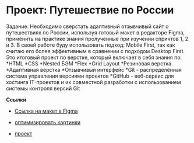 # Проект: Путешествие по России

Задание. Необходимо сверстать адаптивный отзывчивый сайт о путешествиях по России, используя готовый макет в редакторе Figma, применить на практике знания пролученные при изучении спринтов 1, 2 и 3.
В своей работе буду использовать подход: Mobile First, так как считаю его более эффективным в сравнении с подходом Desktop First.
Это итоговый проект по верстке, который включает в себя знания по:
*HTML
*CSS
*Nested БЭМ
*Flex
*Grid Layout
*Резиновая верстка
*Адаптивная верстка
*Отзывчивый интерфейс
*Git - распределённая система управления версиями проектов
*GitHub - веб-сервис для хостинга IT-проектов и их совместной разработки с использованием системы контроля версий Git

**Ссылки**

* [Ссылка на макет в Figma](https://www.figma.com/file/5S2WSbEFL6awjVWJ0NWL8Q/Sprint-3_-Russia-_-desktop-mobile?node-id=28503%3A0)

* [оптимизировать картинки](https://tinypng.com/)
* [проект](https://github.com/Belyakov87/russian-travel)

